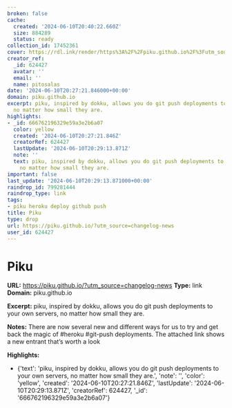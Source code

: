 ```yaml
---
broken: false
cache:
  created: '2024-06-10T20:40:22.660Z'
  size: 884289
  status: ready
collection_id: 17452361
cover: https://rdl.ink/render/https%3A%2F%2Fpiku.github.io%2F%3Futm_source%3Dchangelog-news
creator_ref:
  _id: 624427
  avatar: ''
  email: ''
  name: pitosalas
date: '2024-06-10T20:27:21.846000+00:00'
domain: piku.github.io
excerpt: piku, inspired by dokku, allows you do git push deployments to your own servers,
  no matter how small they are.
highlights:
- _id: 666762196329e59a3e2b6a07
  color: yellow
  created: '2024-06-10T20:27:21.846Z'
  creatorRef: 624427
  lastUpdate: '2024-06-10T20:29:13.871Z'
  note: ''
  text: piku, inspired by dokku, allows you do git push deployments to your own servers,
    no matter how small they are.
important: false
last_update: '2024-06-10T20:29:13.871000+00:00'
raindrop_id: 799281444
raindrop_type: link
tags:
- piku heroku deploy github push
title: Piku
type: drop
url: https://piku.github.io/?utm_source=changelog-news
user_id: 624427
---
```


# Piku

**URL:** https://piku.github.io/?utm_source=changelog-news
**Type:** link
**Domain:** piku.github.io

**Excerpt:** piku, inspired by dokku, allows you do git push deployments to your own servers, no matter how small they are.

**Notes:**
There are now several new and different ways for us to try and get back the magic of #heroku #git-push deployments. The attached link shows a new entrant that’s worth a look


**Highlights:**
- {'text': 'piku, inspired by dokku, allows you do git push deployments to your own servers, no matter how small they are.', 'note': '', 'color': 'yellow', 'created': '2024-06-10T20:27:21.846Z', 'lastUpdate': '2024-06-10T20:29:13.871Z', 'creatorRef': 624427, '_id': '666762196329e59a3e2b6a07'}
